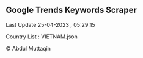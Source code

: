 

## Google Trends Keywords Scraper 
 
Last Update 25-04-2023 , 05:29:15

Country List :
VIETNAM.json



© Abdul Muttaqin 
